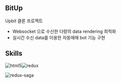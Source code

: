 ## BitUp

Upbit 클론 프로젝트

- Websocket 으로 수신한 다량의 data rendering 최적화
- 실시간 수신 data를 이용한 자동매매 bot 기능 구현

## Skills

<img alt="html5" src ="https://img.shields.io/badge/Html5-E34F26?&style=flat-square&logo=html5&logoColor=white"/><img alt="redux" src ="https://img.shields.io/badge/Redux-764ABC?&style=flat-square&logo=redux&logoColor=white"/>

<img alt="redux-saga" src ="https://img.shields.io/badge/Redux-Saga-999999?&style=flat-square&logo=redux-saga&logoColor=white"/>



